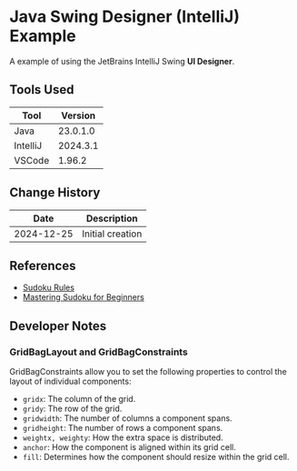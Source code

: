 # Java Swing Designer (IntelliJ) Example

A example of using the JetBrains IntelliJ Swing **UI Designer**.

## Tools Used

| Tool     | Version  |
|----------|----------|
| Java     | 23.0.1.0 |
| IntelliJ | 2024.3.1 |
| VSCode   | 1.96.2   |

## Change History

| Date       | Description      |
|------------|------------------|
| 2024-12-25 | Initial creation |

## References

-   [Sudoku Rules](https://sudoku.com/sudoku-rules/)
-   [Mastering Sudoku for Beginners](https://masteringsudoku.com/sudoku-rules-beginners/)

## Developer Notes

### GridBagLayout and GridBagConstraints

GridBagConstraints allow you to set the following properties to control the layout of individual components:

-   `gridx`: The column of the grid.
-   `gridy`: The row of the grid.
-   `gridwidth`: The number of columns a component spans.
-   `gridheight`: The number of rows a component spans.
-   `weightx, weighty`: How the extra space is distributed.
-   `anchor`: How the component is aligned within its grid cell.
-   `fill`: Determines how the component should resize within the grid cell.
